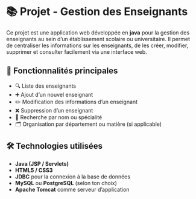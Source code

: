 # 📚 Projet - Gestion des Enseignants

Ce projet est une application web développée en **java** pour la gestion des enseignants au sein d’un établissement scolaire ou universitaire. Il permet de centraliser les informations sur les enseignants, de les créer, modifier, supprimer et consulter facilement via une interface web.

## 🚀 Fonctionnalités principales

- 🔍 Liste des enseignants
- ➕ Ajout d’un nouvel enseignant
- ✏️ Modification des informations d’un enseignant
- ❌ Suppression d’un enseignant
- 🔎 Recherche par nom ou spécialité
- 🗂️ Organisation par département ou matière (si applicable)

## 🛠️ Technologies utilisées

- **Java (JSP / Servlets)**
- **HTML5 / CSS3**
- **JDBC** pour la connexion à la base de données
- **MySQL** ou **PostgreSQL** (selon ton choix)
- **Apache Tomcat** comme serveur d’application

